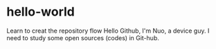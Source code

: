 # hello-world
Learn to creat the repository flow
Hello Github,
I'm Nuo, a device guy. I need to study some open sources (codes) in Git-hub.  
